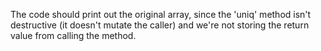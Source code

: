 The code should print out the original array, since the 'uniq' method isn't
destructive (it doesn't mutate the caller) and we're not storing the return
value from calling the method.
